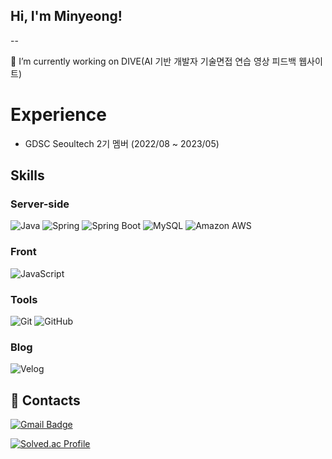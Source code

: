 ## Hi, I'm Minyeong! 
--

🔭  I’m currently working on DIVE(AI 기반 개발자 기술면접 연습 영상 피드백 웹사이트)

# Experience
- GDSC Seoultech 2기 멤버 (2022/08 ~ 2023/05)

## Skills 
### Server-side
![Java](https://img.shields.io/badge/Java-007396.svg?&style=flat-square&logo=Java&logoColor=white)
![Spring](https://img.shields.io/badge/Spring-6DB33F.svg?&style=flat-square&logo=Spring&logoColor=white)
![Spring Boot](https://img.shields.io/badge/SpringBoot-6DB33F?style=flat-square&logo=SpringBoot&logoColor=white)
![MySQL](https://img.shields.io/badge/MySQL-4479A1?style=flat-square&logo=MySQL&logoColor=white)
![Amazon AWS](https://img.shields.io/badge/AmazonAWS-232F3E?style=flat-square&logo=amazonaws&logoColor=white)

### Front
![JavaScript](https://img.shields.io/badge/JavaScript-F7DF1E.svg?&style=flat-square&logo=JavaScript&logoColor=white)

### Tools
![Git](https://img.shields.io/badge/Git-F05032?style=flat-square&logo=git&logoColor=white)
![GitHub](https://img.shields.io/badge/GitHub-181717?style=flat-square&logo=GitHub&logoColor=white)

### Blog
![Velog](https://img.shields.io/badge/Velog-20C997?style=flat-square&logo=velog&logoColor=white)

## 💬 Contacts  
[![Gmail Badge](https://img.shields.io/badge/Gmail-d14836?style=flat-square&logo=Gmail&logoColor=white&link=mailto:1030pmy@gmail.com)](mailto:1030pmy@gmail.com)

[![Solved.ac Profile](http://mazassumnida.wtf/api/v2/generate_badge?boj=1030pmy)](https://solved.ac/1030pmy/)

